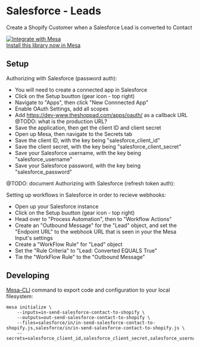 # Salesforce - Leads
Create a Shopify Customer when a Salesforce Lead is converted to Contact

[![Integrate with Mesa](https://www.getmesa.com/images/integrate.png)<br>Install this library now in Mesa](https://getmesa.com/install/shoppad/mesa-recipes/salesforce/leads/create-shopify-customer)

## Setup

Authorizing with Salesforce (password auth):
- You will need to create a connected app in Salesforce
- Click on the Setup buutton (gear icon - top right)
- Navigate to "Apps", then click "New Connnected App"
- Enable OAuth Settings, add all scopes
- Add https://dev-www.theshoppad.com/apps/oauth/ as a callback URL @TODO: what is the production URL?
- Save the application, then get the client ID and client secret
- Open up Mesa, then navigate to the Secrets tab
- Save the client ID, with the key being "salesforce_client_id"
- Save the client secret, with the key being "salesforce_client_secret"
- Save your Salesforce username, with the key being "salesforce_username"
- Save your Salesforce password, with the key being "salesforce_password"

@TODO: document Authorizing with Salesforce (refresh token auth):

Setting up workflows in Salesforce in order to recieve webhooks:
- Open up your Salesforce instance
- Click on the Setup buutton (gear icon - top right)
- Head over to "Process Automation", then to "Workflow Actions"
- Create an "Outbound Message" for the "Lead" object, and set the "Endpoint URL" to the webhook URL that is seen in your the Mesa Input's settings
- Create a "WorkFlow Rule" for "Lead" object
- Set the "Rule Criteria" to "Lead: Converted EQUALS True"
- Tie the "WorkFlow Rule" to the "Outbound Message"

## Developing 
[Mesa-CLI](https://developers.getmesa.com/cli) command to export code and configuration to your local filesystem:

```
mesa initialize \
    --inputs=in-send-salesforce-contact-to-shopify \
    --outputs=out-send-salesforce-contact-to-shopify \
    --files=salesforce/in/in-send-salesforce-contact-to-shopify.js,salesforce/in/in-send-salesforce-contact-to-shopify.js \
    --secrets=salesforce_client_id,salesforce_client_secret,salesforce_username,salesforce_password
```